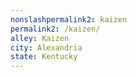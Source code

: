 ```yaml
---
﻿nonslashpermalink2: kaizen
permalink2: /kaizen/
alley: Kaizen
city: Alexandria
state: Kentucky
---
```

